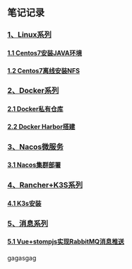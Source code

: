 ## 笔记记录

### [1、Linux系列]()

#### [1.1  Centos7安装JAVA环境](./Linux系列/Centos7安装JAVA环境.md)

#### [1.2 Centos7离线安装NFS](./Linux系列/Centos7离线安装NFS.md)

### [2、Docker系列]()

#### [2.1 Docker私有仓库](./Docker系列/Docker私有仓库.md)

#### [2.2 Docker Harbor搭建](./Docker系列/DockerHarbor搭建.md)

### [3、Nacos微服务]()

#### [3.1 Nacos集群部署](./Nacos微服务/Nacos集群部署.md)

### [4、Rancher+K3S系列]()

#### [4.1 K3s安装](./Rancher+K3s系列/K3s安装.md)

### [5、消息系列]()

#### [5.1 Vue+stompjs实现RabbitMQ消息推送 ](./消息系列/Vue+stompjs实现RabbitMQ消息推送.md)

gagasgag